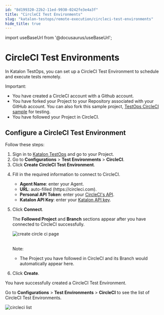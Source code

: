 ```yaml
---
id: "8d199320-22b2-11ed-9930-0242fe3e4a3f"
title: "CircleCI Test Environments"
slug: "katalon-testops/remote-execution/circleci-test-environments"
hide_title: true
---
```

import useBaseUrl from '@docusaurus/useBaseUrl';


# <a id="id" class="anchor_top_offset"/><a id="ariaid-title1" class="anchor_top_offset"/>CircleCI Test Environments

<p xmlns="http://www.w3.org/1999/xhtml" className="p">In Katalon TestOps, you can set up a CircleCI Test Environment   to schedule and execute tests remotely.</p> 
<div xmlns="http://www.w3.org/1999/xhtml" className="note important note_important"><span className="note__title">Important:</span> 
  <ul className="ul"><li className="li">You have created a CircleCI account with a Github account.</li><li className="li">You have forked your Project to your Repository associated with
      your GitHub account. You can also fork this sample project, <a className="xref j-external-link" href="https://github.com/katalon-studio-samples/testops-circleci-sample" target="_blank">TestOps
        CircleCI sample</a> for testing.</li><li className="li">You have followed your Project in CircleCI.</li></ul>
</div>

## <a id="id_1" class="anchor_top_offset"/>Configure a CircleCI Test Environment

<p xmlns="http://www.w3.org/1999/xhtml" className="p">Follow these steps:</p> 
<ol xmlns="http://www.w3.org/1999/xhtml" className="ol"><li className="li">Sign in to <a className="xref j-external-link" href="https://testops.katalon.io/login" target="_blank">Katalon       TestOps</a> and go to your Project.</li><li className="li">Go to <strong className="ph b">Configurations</strong> &gt; <strong className="ph b">Test       Environments</strong> &gt; <strong className="ph b">CircleCI</strong>.</li><li className="li">Click <strong className="ph b">Create CircleCI Test Environment</strong>.</li><li className="li">     <p className="p">Fill in the required information to connect to CircleCI.</p>     <ul className="ul"><li className="li">         <strong className="ph b">Agent Name</strong>: enter your Agent.</li><li className="li">         <strong className="ph b">URL</strong>: auto-filled (https://circleci.com).</li><li className="li">         <strong className="ph b">Personal API Token</strong>: enter your <a className="xref j-external-link" href="https://circleci.com/account/api" target="_blank">CircleCI's API</a>.</li><li className="li">         <strong className="ph b">Katalon API Key</strong>: enter your <a className="xref j-external-link" href="https://analytics.katalon.com/user/apikey" target="_blank">Katalon API           key</a>.</li></ul>   </li><li className="li">     <p className="p">Click <strong className="ph b">Connect</strong>.</p>     <p className="p">The <strong className="ph b">Followed Project</strong> and       <strong className="ph b">Branch</strong> sections appear after you have connected to       CircleCI successfully.</p>     <p className="p">       <img className="image" src={useBaseUrl("https://github.com/katalon-studio/docs-images/raw/master/katalon-analytics/docs/circleci-agent/create-circleci-page.png")} alt="create circle ci page" /><br /><br />     </p>     <div className="note note note_note"><span className="note__title">Note:</span>        <p className="p" /><div className="p"><ul className="ul"><li className="li"><p className="p">The Project you have followed in CircleCI and its Branch would               automatically appear here.</p></li></ul></div>     </div>   </li><li className="li">     <p className="p">Click <strong className="ph b">Create</strong>.</p>   </li></ol> 
<p xmlns="http://www.w3.org/1999/xhtml" className="p">You have successfully created a CircleCI Test Environment.</p> 
<p xmlns="http://www.w3.org/1999/xhtml" className="p">Go to <strong className="ph b">Configurations</strong> &gt; <strong className="ph b">Test     Environments</strong> &gt; <strong className="ph b">CircleCI</strong> to see the   list of CircleCI Test Environments.</p> 
<p xmlns="http://www.w3.org/1999/xhtml" className="p">   <img className="image" src={useBaseUrl("https://github.com/katalon-studio/docs-images/raw/master/katalon-analytics/docs/circleci-agent/circleci-agent.png")} alt="circleci list" /><br /><br /> </p> 
